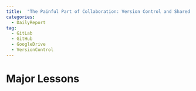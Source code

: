 ```yaml
---
title:  "The Painful Part of Collaboration: Version Control and Shared Storage Spaces"
categories: 
  - DailyReport 
tag: 
  - GitLab
  - GitHub
  - GoogleDrive
  - VersionControl  
---
```


# Major Lessons

